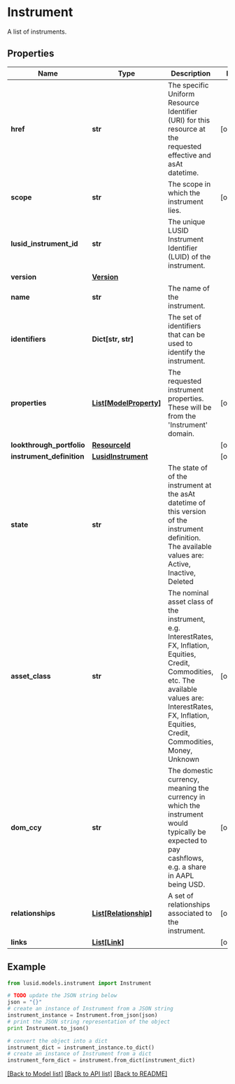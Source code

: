 # Instrument

A list of instruments.

## Properties
Name | Type | Description | Notes
------------ | ------------- | ------------- | -------------
**href** | **str** | The specific Uniform Resource Identifier (URI) for this resource at the requested effective and asAt datetime. | [optional] 
**scope** | **str** | The scope in which the instrument lies. | [optional] 
**lusid_instrument_id** | **str** | The unique LUSID Instrument Identifier (LUID) of the instrument. | 
**version** | [**Version**](Version.md) |  | 
**name** | **str** | The name of the instrument. | 
**identifiers** | **Dict[str, str]** | The set of identifiers that can be used to identify the instrument. | 
**properties** | [**List[ModelProperty]**](ModelProperty.md) | The requested instrument properties. These will be from the &#39;Instrument&#39; domain. | [optional] 
**lookthrough_portfolio** | [**ResourceId**](ResourceId.md) |  | [optional] 
**instrument_definition** | [**LusidInstrument**](LusidInstrument.md) |  | [optional] 
**state** | **str** | The state of of the instrument at the asAt datetime of this version of the instrument definition. The available values are: Active, Inactive, Deleted | 
**asset_class** | **str** | The nominal asset class of the instrument, e.g. InterestRates, FX, Inflation, Equities, Credit, Commodities, etc. The available values are: InterestRates, FX, Inflation, Equities, Credit, Commodities, Money, Unknown | [optional] 
**dom_ccy** | **str** | The domestic currency, meaning the currency in which the instrument would typically be expected to pay cashflows, e.g. a share in AAPL being USD. | [optional] 
**relationships** | [**List[Relationship]**](Relationship.md) | A set of relationships associated to the instrument. | [optional] 
**links** | [**List[Link]**](Link.md) |  | [optional] 

## Example

```python
from lusid.models.instrument import Instrument

# TODO update the JSON string below
json = "{}"
# create an instance of Instrument from a JSON string
instrument_instance = Instrument.from_json(json)
# print the JSON string representation of the object
print Instrument.to_json()

# convert the object into a dict
instrument_dict = instrument_instance.to_dict()
# create an instance of Instrument from a dict
instrument_form_dict = instrument.from_dict(instrument_dict)
```
[[Back to Model list]](../README.md#documentation-for-models) [[Back to API list]](../README.md#documentation-for-api-endpoints) [[Back to README]](../README.md)


